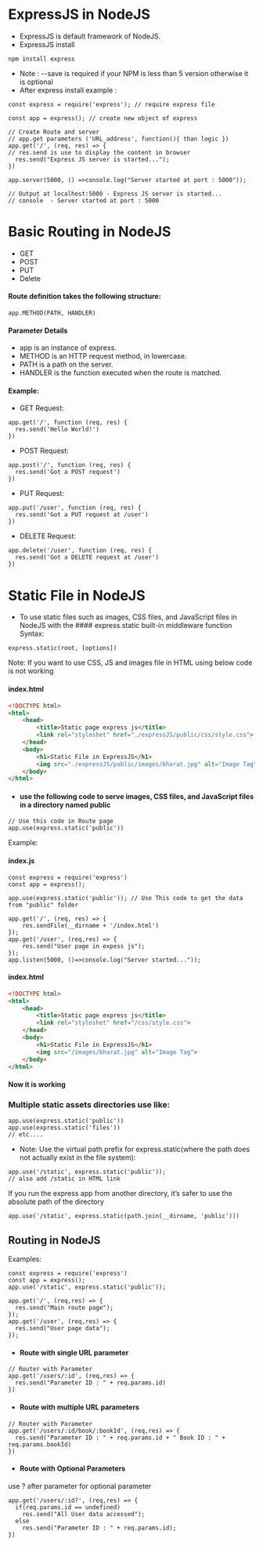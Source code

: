 # ExpressJS in NodeJS
* ExpressJS is default framework of NodeJS.
* ExpressJS install
```node
npm install express
```
* Note : --save is required if your NPM is less than 5 version otherwise it is optional
* After express install
example : 
```node
const express = require('express'); // require express file

const app = express(); // create new object of express

// Create Route and server
// app.get parameters ('URL_address', function(){ than logic })
app.get('/', (req, res) => { 
// res.send is use to display the content in browser
  res.send("Express JS server is started..."); 
})

app.server(5000, () =>console.log("Server started at port : 5000"));

// Output at localhost:5000 - Express JS server is started...
// console  - Server started at port : 5000
```

# Basic Routing in NodeJS
* GET
* POST
* PUT
* Delete
#### Route definition takes the following structure:
```node
app.METHOD(PATH, HANDLER)
```
#### Parameter Details
* app is an instance of express.
* METHOD is an HTTP request method, in lowercase.
* PATH is a path on the server.
* HANDLER is the function executed when the route is matched.
#### Example:
* GET Request:
```node
app.get('/', function (req, res) {
  res.send('Hello World!')
})
```
* POST Request:
```node
app.post('/', function (req, res) {
  res.send('Got a POST request')
})
```
* PUT Request:
```node
app.put('/user', function (req, res) {
  res.send('Got a PUT request at /user')
})
```
* DELETE Request:
```node
app.delete('/user', function (req, res) {
  res.send('Got a DELETE request at /user')
})
```

# Static File in NodeJS
* To use static files such as images, CSS files, and JavaScript files in NodeJS with the #### express.static built-in middleware function
Syntax:
```node
express.static(root, [options])
```
Note: If you want to use CSS, JS and images file in HTML using below code is not working
#### index.html
```html
<!DOCTYPE html>
<html>
    <head>
        <title>Static page express js</title>
        <link rel="styleshet" href="./expressJS/public/css/style.css">
    </head>
    <body>
        <h1>Static File in ExpressJS</h1>
        <img src="./expressJS/public/images/bharat.jpg" alt="Image Tag">
    </body>
</html>
```
* #### use the following code to serve images, CSS files, and JavaScript files in a directory named public
```node
// Use this code in Route page
app.use(express.static('public'))
```
Example:
#### index.js
```node
const express = require('express')
const app = express();

app.use(express.static('public')); // Use This code to get the data from "public" folder

app.get('/', (req, res) => {
    res.sendFile(__dirname + '/index.html')
});
app.get('/user', (req,res) => {
    res.send("User page in expess js");
});
app.listen(5000, ()=>console.log("Server started..."));

```
#### index.html
```html
<!DOCTYPE html>
<html>
    <head>
        <title>Static page express js</title>
        <link rel="styleshet" href="/css/style.css">
    </head>
    <body>
        <h1>Static File in ExpressJS</h1>
        <img src="/images/bharat.jpg" alt="Image Tag">
    </body>
</html>
```
#### Now it is working
### Multiple static assets directories use like:
```node
app.use(express.static('public'))
app.use(express.static('files'))
// etc....
```
* Note: Use the virtual path prefix for express.static(where the path does not actually exist in the file system):
```node
app.use('/static', express.static('public'));
// also add /static in HTML link
```
 If you run the express app from another directory, it’s safer to use the absolute path of the directory 
 ```node
 app.use('/static', express.static(path.join(__dirname, 'public')))
 ```
## Routing in NodeJS
Examples:
```node
const express = require('express')
const app = express();
app.use('/static', express.static('public'));

app.get('/', (req,res) => {
  res.send("Main route page");
});
app.get('/user', (req,res) => {
  res.send("User page data");
});
```
* #### Route with single URL parameter
```node
// Router with Parameter
app.get('/users/:id', (req,res) => {
  res.send("Parameter ID : " + req.params.id)
})
```
* #### Route with multiple URL parameters
```node
// Router with Parameter
app.get('/users/:id/book/:bookId', (req,res) => {
  res.send("Parameter ID : " + req.params.id + " Book ID : " + req.params.bookId)
})
```
* #### Route with Optional Parameters
use ? after parameter for optional parameter
```node
app.get('/users/:id?', (req,res) => {
  if(req.params.id == undefined)
    res.send("All User data accessed");
  else
    res.send("Parameter ID : " + req.params.id);
})
```
